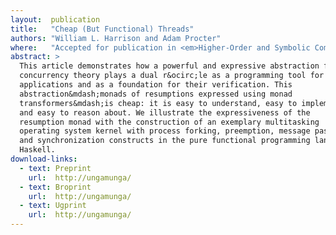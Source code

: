 ```yaml
---
layout:  publication
title:   "Cheap (But Functional) Threads"
authors: "William L. Harrison and Adam Procter"
where:   "Accepted for publication in <em>Higher-Order and Symbolic Computation</em>"
abstract: >
  This article demonstrates how a powerful and expressive abstraction from
  concurrency theory plays a dual r&ocirc;le as a programming tool for concurrent
  applications and as a foundation for their verification. This
  abstraction&mdash;monads of resumptions expressed using monad
  transformers&mdash;is cheap: it is easy to understand, easy to implement,
  and easy to reason about. We illustrate the expressiveness of the
  resumption monad with the construction of an exemplary multitasking
  operating system kernel with process forking, preemption, message passing,
  and synchronization constructs in the pure functional programming language
  Haskell.
download-links:
  - text: Preprint
    url:  http://ungamunga/
  - text: Broprint
    url:  http://ungamunga/
  - text: Ugprint
    url:  http://ungamunga/
---
```

